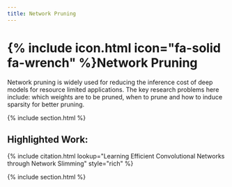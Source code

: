 ```yaml
---
title: Network Pruning
---
```


# {% include icon.html icon="fa-solid fa-wrench" %}Network Pruning

Network pruning is widely used for reducing the inference cost of deep models for resource limited applications. The key research problems here include: which weights are to be pruned, when to prune and how to induce sparsity for better pruning.

{% include section.html %}

## Highlighted Work:

{% include citation.html lookup="Learning Efficient Convolutional Networks through Network Slimming" style="rich" %}

{% include section.html %}
